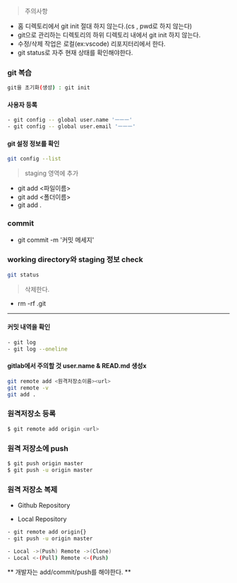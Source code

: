 > 주의사항
- 홈 디렉토리에서 git init 절대 하지 않는다.(cs , pwd로 하지 않는다)
- git으로 관리하는 디렉토리의 하위 디렉토리 내에서 git init 하지 않는다.
- 수정/삭제 작업은 로컬(ex:vscode) 리포지터리에서 한다.
- git status로 자주 현재 상태를 확인해야한다.



### git 복습
```bash
git을 초기화(생성) : git init
```

#### 사용자 등록
```bash
- git config -- global user.name 'ㅡㅡㅡ'
- git config -- global user.email 'ㅡㅡㅡ'
```

#### git  설정 정보를 확인
```bash
git config --list
```

> staging 영역에 추가
- git add <파일이름>
- git add <폴더이름>
- git add .

### commit
- git commit -m '커밋 메세지'

### working directory와 staging 정보 check
```bash 
git status 
```

> 삭제한다.
- rm -rf .git

----------------------------

#### 커밋 내역을 확인
```bash
- git log
- git log --oneline
```

#### gitlab에서 주의할 것 user.name & READ.md 생성x
```bash
git remote add <원격저장소이름><url>
git remote -v
git add .
```

### 원격저장소 등록
``` bash
$ git remote add origin <url>
```

### 원격 저장소에 push
``` bash
$ git push origin master
$ git push -u origin master
```

### 원격 저장소 복제
- Github Repository

- Local Repository 

```bash
- git remote add origin{}
- git push -u origin master
```

```bash
- Local ->(Push) Remote ->(Clone) 
- Local <-(Pull) Remote <-(Push)
```

** 개발자는 add/commit/push를 해야한다. **